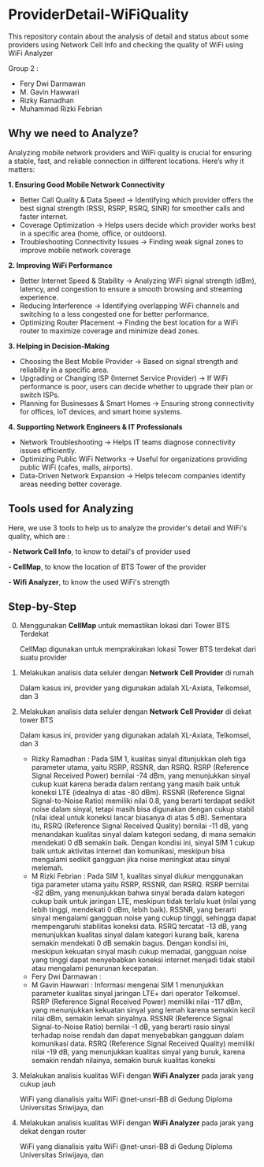 # ProviderDetail-WiFiQuality
This repository contain about the analysis of detail and status about some providers using Network Cell Info and checking the quality of WiFi using WiFi Analyzer

Group 2 :
- Fery Dwi Darmawan
- M. Gavin Hawwari
- Rizky Ramadhan
- Muhammad Rizki Febrian

## Why we need to Analyze?
Analyzing mobile network providers and WiFi quality is crucial for ensuring a stable, fast, and reliable connection in different locations. Here’s why it matters:

**1. Ensuring Good Mobile Network Connectivity**
- Better Call Quality & Data Speed → Identifying which provider offers the best signal strength (RSSI, RSRP, RSRQ, SINR) for smoother calls and faster internet.
- Coverage Optimization → Helps users decide which provider works best in a specific area (home, office, or outdoors).
- Troubleshooting Connectivity Issues → Finding weak signal zones to improve mobile network coverage
  
**2️. Improving WiFi Performance**
- Better Internet Speed & Stability → Analyzing WiFi signal strength (dBm), latency, and congestion to ensure a smooth browsing and streaming experience.
- Reducing Interference → Identifying overlapping WiFi channels and switching to a less congested one for better performance.
- Optimizing Router Placement → Finding the best location for a WiFi router to maximize coverage and minimize dead zones.
  
**3️. Helping in Decision-Making**
- Choosing the Best Mobile Provider → Based on signal strength and reliability in a specific area.
- Upgrading or Changing ISP (Internet Service Provider) → If WiFi performance is poor, users can decide whether to upgrade their plan or switch ISPs.
- Planning for Businesses & Smart Homes → Ensuring strong connectivity for offices, IoT devices, and smart home systems.
  
**4️. Supporting Network Engineers & IT Professionals**
- Network Troubleshooting → Helps IT teams diagnose connectivity issues efficiently.
- Optimizing Public WiFi Networks → Useful for organizations providing public WiFi (cafes, malls, airports).
- Data-Driven Network Expansion → Helps telecom companies identify areas needing better coverage.

## Tools used for Analyzing

Here, we use 3 tools to help us to analyze the provider's detail and WiFi's quality, which are :

**- Network Cell Info**, to know to detail's of provider used

**- CellMap**, to know the location of BTS Tower of the provider

**- Wifi Analyzer**, to know the used WiFi's strength

## Step-by-Step
0. Menggunakan **CellMap** untuk memastikan lokasi dari Tower BTS Terdekat

   CellMap digunakan untuk memprakirakan lokasi Tower BTS terdekat dari suatu provider

2. Melakukan analisis data seluler dengan **Network Cell Provider** di rumah

   Dalam kasus ini, provider yang digunakan adalah XL-Axiata, Telkomsel, dan 3

3. Melakukan analisis data seluler dengan **Network Cell Provider** di dekat tower BTS

   Dalam kasus ini, provider yang digunakan adalah XL-Axiata, Telkomsel, dan 3
   - Rizky Ramadhan : Pada SIM 1, kualitas sinyal ditunjukkan oleh tiga parameter utama, yaitu RSRP, RSSNR, dan RSRQ. RSRP (Reference Signal Received Power) bernilai -74 dBm, yang menunjukkan sinyal cukup kuat karena berada dalam rentang yang masih baik untuk koneksi LTE (idealnya di atas -80 dBm). RSSNR (Reference Signal Signal-to-Noise Ratio) memiliki nilai 0.8, yang berarti terdapat sedikit noise dalam sinyal, tetapi masih bisa digunakan dengan cukup stabil (nilai ideal untuk koneksi lancar biasanya di atas 5 dB). Sementara itu, RSRQ (Reference Signal Received Quality) bernilai -11 dB, yang menandakan kualitas sinyal dalam kategori sedang, di mana semakin mendekati 0 dB semakin baik. Dengan kondisi ini, sinyal SIM 1 cukup baik untuk aktivitas internet dan komunikasi, meskipun bisa mengalami sedikit gangguan jika noise meningkat atau sinyal melemah.
   - M Rizki Febrian : Pada SIM 1, kualitas sinyal diukur menggunakan tiga parameter utama yaitu RSRP, RSSNR, dan RSRQ. RSRP bernilai -82 dBm, yang menunjukkan bahwa sinyal berada dalam kategori cukup baik untuk jaringan LTE, meskipun tidak terlalu kuat (nilai yang lebih tinggi, mendekati 0 dBm, lebih baik). RSSNR, yang berarti sinyal mengalami gangguan noise yang cukup tinggi, sehingga dapat mempengaruhi stabilitas koneksi data. RSRQ tercatat -13 dB, yang menunjukkan kualitas sinyal dalam kategori kurang baik, karena semakin mendekati 0 dB semakin bagus. Dengan kondisi ini, meskipun kekuatan sinyal masih cukup memadai, gangguan noise yang tinggi dapat menyebabkan koneksi internet menjadi tidak stabil atau mengalami penurunan kecepatan.
   - Fery Dwi Darmawan :
   - M Gavin Hawwari : Informasi mengenai SIM 1 menunjukkan parameter kualitas sinyal jaringan LTE+ dari operator Telkomsel. RSRP (Reference Signal Received Power) memiliki nilai -117 dBm, yang menunjukkan kekuatan sinyal yang lemah karena semakin kecil nilai dBm, semakin lemah sinyalnya. RSSNR (Reference Signal Signal-to-Noise Ratio) bernilai -1 dB, yang berarti rasio sinyal terhadap noise rendah dan dapat menyebabkan gangguan dalam komunikasi data. RSRQ (Reference Signal Received Quality) memiliki nilai -19 dB, yang menunjukkan kualitas sinyal yang buruk, karena semakin rendah nilainya, semakin buruk kualitas koneksi

5. Melakukan analisis kualitas WiFi dengan **WiFi Analyzer** pada jarak yang cukup jauh

   WiFi yang dianalisis yaitu WiFi @net-unsri-BB di Gedung Diploma Universitas Sriwijaya, dan 

6. Melakukan analisis kualitas WiFi dengan **WiFi Analyzer** pada jarak yang dekat dengan router

   WiFi yang dianalisis yaitu WiFi @net-unsri-BB di Gedung Diploma Universitas Sriwijaya, dan
